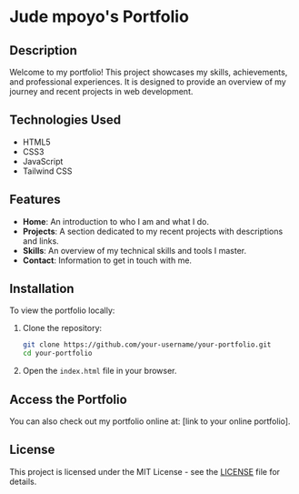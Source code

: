 # Jude mpoyo's Portfolio

## Description

Welcome to my portfolio! This project showcases my skills, achievements, and professional experiences. It is designed to provide an overview of my journey and recent projects in web development.

## Technologies Used

- HTML5
- CSS3
- JavaScript
- Tailwind CSS

## Features

- **Home**: An introduction to who I am and what I do.
- **Projects**: A section dedicated to my recent projects with descriptions and links.
- **Skills**: An overview of my technical skills and tools I master.
- **Contact**: Information to get in touch with me.

## Installation

To view the portfolio locally:

1. Clone the repository:
   ```bash
   git clone https://github.com/your-username/your-portfolio.git
   cd your-portfolio
   ```

2. Open the `index.html` file in your browser.

## Access the Portfolio

You can also check out my portfolio online at: [link to your online portfolio].

## License

This project is licensed under the MIT License - see the [LICENSE](LICENSE) file for details.
